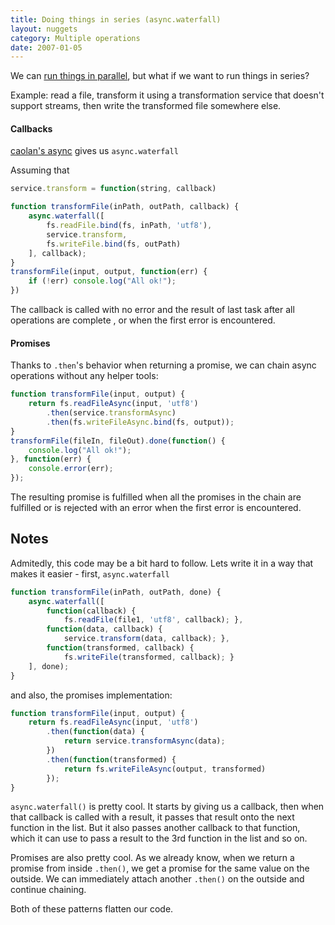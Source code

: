```yaml
---
title: Doing things in series (async.waterfall)
layout: nuggets
category: Multiple operations
date: 2007-01-05
---
```


We can [run things in parallel](10-doing-things-in-parallel.html), but what if 
we want to run things in series? 

Example: read a file, transform it using a transformation service that doesn't 
support streams, then write the transformed file somewhere else.


#### Callbacks

[caolan's async](//github.com/caolan/async) gives us `async.waterfall`

Assuming that 

```js
service.transform = function(string, callback)
```

```js
function transformFile(inPath, outPath, callback) {
	async.waterfall([
		fs.readFile.bind(fs, inPath, 'utf8'),	
		service.transform,
		fs.writeFile.bind(fs, outPath)
	], callback);
}
transformFile(input, output, function(err) {
	if (!err) console.log("All ok!");
})
```

The callback is called with no error and the result of last task after all operations are complete
, or when the first error is encountered.

#### Promises

Thanks to `.then`'s behavior when returning a promise, we can chain async 
operations without any helper tools:

```js
function transformFile(input, output) {
	return fs.readFileAsync(input, 'utf8')
		.then(service.transformAsync)
		.then(fs.writeFileAsync.bind(fs, output)); 
}
transformFile(fileIn, fileOut).done(function() {
	console.log("All ok!");
}, function(err) { 
	console.error(err);
});
```

The resulting promise is fulfilled when all the promises in the chain are
fulfilled or is rejected with an error when the first error is encountered.

## Notes

Admitedly, this code may be a bit hard to follow. Lets write it in a way that 
makes it easier - first, `async.waterfall`

```js
function transformFile(inPath, outPath, done) {
	async.waterfall([
		function(callback) { 
			fs.readFile(file1, 'utf8', callback); },	
		function(data, callback) { 
			service.transform(data, callback); },
		function(transformed, callback) { 
			fs.writeFile(transformed, callback); }
	], done);
}
``` 

and also, the promises implementation:

```js
function transformFile(input, output) {
	return fs.readFileAsync(input, 'utf8')
		.then(function(data) {
			return service.transformAsync(data);
		})
		.then(function(transformed) {
			return fs.writeFileAsync(output, transformed)
		}); 
}
```

`async.waterfall()` is pretty cool. It starts by giving us a callback, then
when that callback is called with a result, it passes that result onto the next 
function in the list. But it also passes another callback to that function,
which it can use to pass a result to the 3rd function in the list and so on.

Promises are also pretty cool. As we already know, when we return a promise 
from inside `.then()`, we get a promise for the same value on the outside. We 
can  immediately attach another `.then()` on the outside and continue chaining.

Both of these patterns flatten our code.
